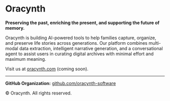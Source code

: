 # Oracynth

**Preserving the past, enriching the present, and supporting the future of memory.**

Oracynth is building AI-powered tools to help families capture, organize, and preserve life stories across generations. Our platform combines multi-modal data extraction, intelligent narrative generation, and a conversational agent to assist users in curating digital archives with minimal effort and maximum meaning.

Visit us at [oracynth.com](https://oracynth.com) (coming soon).

---

**GitHub Organization:** [github.com/oracynth-software](https://github.com/oracynth-software)

© Oracynth. All rights reserved.
